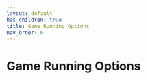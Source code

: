 ```yaml
---
layout: default
has_children: true
title: Game Running Options
nav_order: 6
---
```


# Game Running Options
